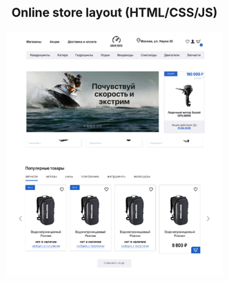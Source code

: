 

<h1 align="center">Online store layout (HTML/CSS/JS) </h1>
<h2 align="center"></h2>


<img src="./readme-assets/f1.png">
<img src="./readme-assets/main.gif">

